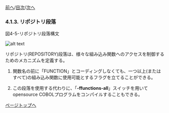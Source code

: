 <!--navi start1-->
[前へ](4-1-2.md)/[目次](https://momo2584.github.io/opensourcecobol.github.io/markdown/TOC.html)/[次へ](4-1-4.md)
<!--navi end1-->
### 4.1.3. リポジトリ段落

図4-5-リポジトリ段落構文

![alt text](Image/4-5.png)

リポジトリ(REPOSITORY)段落は、様々な組み込み関数へのアクセスを制御するためのメカニズムを定義する。

1. 関数名の前に「FUNCTION」とコーディングしなくても、一つ以上(またはすべて)の組み込み関数に使用可能とするフラグを立てることができる。<!--組み込み関数については6.1.7で説明する。-->

2. この段落を使用する代わりに、「**-ffunctions-all**」スイッチを用いてopensource COBOLプログラムをコンパイルすることもできる。

<!--navi start2-->

[ページトップへ](4-1-3.md)
<!--navi end2-->
